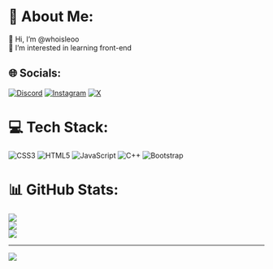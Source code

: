 # 💫 About Me:
👋 Hi, I’m @whoisleoo<br> 🔭 I’m interested in learning front-end<br> 


## 🌐 Socials:
[![Discord](https://img.shields.io/badge/Discord-%237289DA.svg?logo=discord&logoColor=white)](https://discord.gg/leoxereca) [![Instagram](https://img.shields.io/badge/Instagram-%23E4405F.svg?logo=Instagram&logoColor=white)](https://instagram.com/leomtr_) [![X](https://img.shields.io/badge/X-black.svg?logo=X&logoColor=white)](https://x.com/leo_marconato) 

# 💻 Tech Stack:
![CSS3](https://img.shields.io/badge/css3-%231572B6.svg?style=for-the-badge&logo=css3&logoColor=white) ![HTML5](https://img.shields.io/badge/html5-%23E34F26.svg?style=for-the-badge&logo=html5&logoColor=white) ![JavaScript](https://img.shields.io/badge/javascript-%23323330.svg?style=for-the-badge&logo=javascript&logoColor=%23F7DF1E) ![C++](https://img.shields.io/badge/c++-%2300599C.svg?style=for-the-badge&logo=c%2B%2B&logoColor=white) ![Bootstrap](https://img.shields.io/badge/bootstrap-%238511FA.svg?style=for-the-badge&logo=bootstrap&logoColor=white) 
# 📊 GitHub Stats:
![](https://github-readme-stats.vercel.app/api?username=whoisleoo&theme=dark&hide_border=false&include_all_commits=false&count_private=false)<br/>
![](https://github-readme-streak-stats.herokuapp.com/?user=whoisleoo&theme=dark&hide_border=false)<br/>
![](https://github-readme-stats.vercel.app/api/top-langs/?username=whoisleoo&theme=dark&hide_border=false&include_all_commits=false&count_private=false&layout=compact)

---
[![](https://visitcount.itsvg.in/api?id=whoisleoo&icon=0&color=0)](https://visitcount.itsvg.in)

<!-- Proudly created with GPRM ( https://gprm.itsvg.in ) -->
